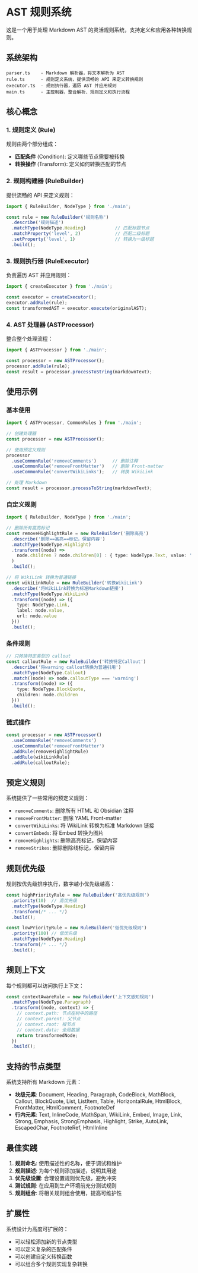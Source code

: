 # AST 规则系统

这是一个用于处理 Markdown AST 的灵活规则系统，支持定义和应用各种转换规则。

## 系统架构

```
parser.ts    - Markdown 解析器，将文本解析为 AST
rule.ts      - 规则定义系统，提供流畅的 API 来定义转换规则
executor.ts  - 规则执行器，遍历 AST 并应用规则
main.ts      - 主控制器，整合解析、规则定义和执行流程
```

## 核心概念

### 1. 规则定义 (Rule)

规则由两个部分组成：
- **匹配条件** (Condition): 定义哪些节点需要被转换
- **转换操作** (Transform): 定义如何转换匹配的节点

### 2. 规则构建器 (RuleBuilder)

提供流畅的 API 来定义规则：

```typescript
import { RuleBuilder, NodeType } from './main';

const rule = new RuleBuilder('规则名称')
  .describe('规则描述')
  .matchType(NodeType.Heading)           // 匹配标题节点
  .matchProperty('level', 2)             // 匹配二级标题
  .setProperty('level', 1)               // 转换为一级标题
  .build();
```

### 3. 规则执行器 (RuleExecutor)

负责遍历 AST 并应用规则：

```typescript
import { createExecutor } from './main';

const executor = createExecutor();
executor.addRule(rule);
const transformedAST = executor.execute(originalAST);
```

### 4. AST 处理器 (ASTProcessor)

整合整个处理流程：

```typescript
import { ASTProcessor } from './main';

const processor = new ASTProcessor();
processor.addRule(rule);
const result = processor.processToString(markdownText);
```

## 使用示例

### 基本使用

```typescript
import { ASTProcessor, CommonRules } from './main';

// 创建处理器
const processor = new ASTProcessor();

// 使用预定义规则
processor
  .useCommonRule('removeComments')      // 删除注释
  .useCommonRule('removeFrontMatter')   // 删除 Front-matter
  .useCommonRule('convertWikiLinks');   // 转换 WikiLink

// 处理 Markdown
const result = processor.processToString(markdownText);
```

### 自定义规则

```typescript
import { RuleBuilder, NodeType } from './main';

// 删除所有高亮标记
const removeHighlightRule = new RuleBuilder('删除高亮')
  .describe('删除==高亮==标记，保留内容')
  .matchType(NodeType.Highlight)
  .transform((node) => 
    node.children ? node.children[0] : { type: NodeType.Text, value: '' }
  )
  .build();

// 将 WikiLink 转换为普通链接
const wikiLinkRule = new RuleBuilder('转换WikiLink')
  .describe('将WikiLink转换为标准Markdown链接')
  .matchType(NodeType.WikiLink)
  .transform((node) => ({
    type: NodeType.Link,
    label: node.value,
    url: node.value
  }))
  .build();
```

### 条件规则

```typescript
// 只转换特定类型的 callout
const calloutRule = new RuleBuilder('转换特定Callout')
  .describe('将warning callout转换为普通引用')
  .matchType(NodeType.Callout)
  .match((node) => node.calloutType === 'warning')
  .transform((node) => ({
    type: NodeType.BlockQuote,
    children: node.children
  }))
  .build();
```

### 链式操作

```typescript
const processor = new ASTProcessor()
  .useCommonRule('removeComments')
  .useCommonRule('removeFrontMatter')
  .addRule(removeHighlightRule)
  .addRule(wikiLinkRule)
  .addRule(calloutRule);
```

## 预定义规则

系统提供了一些常用的预定义规则：

- `removeComments`: 删除所有 HTML 和 Obsidian 注释
- `removeFrontMatter`: 删除 YAML Front-matter
- `convertWikiLinks`: 将 WikiLink 转换为标准 Markdown 链接
- `convertEmbeds`: 将 Embed 转换为图片
- `removeHighlights`: 删除高亮标记，保留内容
- `removeStrikes`: 删除删除线标记，保留内容

## 规则优先级

规则按优先级排序执行，数字越小优先级越高：

```typescript
const highPriorityRule = new RuleBuilder('高优先级规则')
  .priority(10)  // 高优先级
  .matchType(NodeType.Heading)
  .transform(/* ... */)
  .build();

const lowPriorityRule = new RuleBuilder('低优先级规则')
  .priority(100) // 低优先级
  .matchType(NodeType.Heading)
  .transform(/* ... */)
  .build();
```

## 规则上下文

每个规则都可以访问执行上下文：

```typescript
const contextAwareRule = new RuleBuilder('上下文感知规则')
  .matchType(NodeType.Paragraph)
  .transform((node, context) => {
    // context.path: 节点在树中的路径
    // context.parent: 父节点
    // context.root: 根节点
    // context.data: 全局数据
    return transformedNode;
  })
  .build();
```

## 支持的节点类型

系统支持所有 Markdown 元素：

- **块级元素**: Document, Heading, Paragraph, CodeBlock, MathBlock, Callout, BlockQuote, List, ListItem, Table, HorizontalRule, HtmlBlock, FrontMatter, HtmlComment, FootnoteDef
- **行内元素**: Text, InlineCode, MathSpan, WikiLink, Embed, Image, Link, Strong, Emphasis, StrongEmphasis, Highlight, Strike, AutoLink, EscapedChar, FootnoteRef, HtmlInline

## 最佳实践

1. **规则命名**: 使用描述性的名称，便于调试和维护
2. **规则描述**: 为每个规则添加描述，说明其用途
3. **优先级设置**: 合理设置规则优先级，避免冲突
4. **测试规则**: 在应用到生产环境前充分测试规则
5. **规则组合**: 将相关规则组合使用，提高可维护性

## 扩展性

系统设计为高度可扩展的：

- 可以轻松添加新的节点类型
- 可以定义复杂的匹配条件
- 可以创建自定义转换函数
- 可以组合多个规则实现复杂转换 
